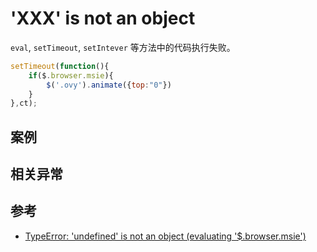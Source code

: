 
# 'XXX' is not an object

`eval`, `setTimeout`, `setIntever` 等方法中的代码执行失败。

```js
setTimeout(function(){
    if($.browser.msie){
        $('.ovy').animate({top:"0"})
    }
},ct);
```

## 案例

## 相关异常

## 参考

* [TypeError: 'undefined' is not an object (evaluating '$.browser.msie')](http://stackoverflow.com/questions/14518300/typeerror-undefined-is-not-an-object-evaluating-browser-msie)
